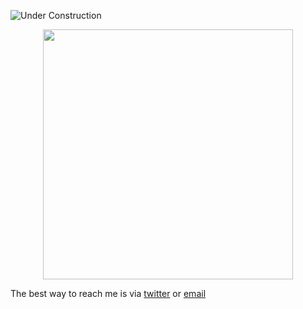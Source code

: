 ![Under Construction](http://textfiles.com/underconstruction/mamagnolia_acresunderconstruction.gif)



<div style="text-align: center;"> 
  <img width="400" src="https://readme-typing-svg.herokuapp.com?font=JetBrains+Mono&weight=600&size=30&duration=3000&color=2AF7B4&width=535&lines=NeoVim+up+front+👨‍💼;Emacs+in+the+back!+🥳"/>
</div>

The best way to reach me is via [twitter](https://x.com/theoboldalex) or [email](mailto:theoboldalex@gmail.com)
